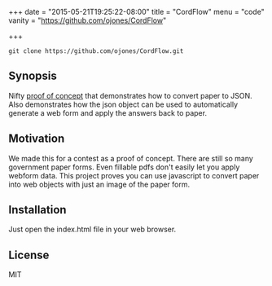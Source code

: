 +++
date = "2015-05-21T19:25:22-08:00"
title = "CordFlow"
menu = "code"
vanity = "https://github.com/ojones/CordFlow"

+++

```git
git clone https://github.com/ojones/CordFlow.git
```

## Synopsis

Nifty [proof of concept](http://ojones.github.io/CordFlow/) that demonstrates how to convert paper to JSON.  Also demonstrates how the json object can be used to automatically generate a web form and apply the answers back to paper.

## Motivation

We made this for a contest as a proof of concept.  There are still so many government paper forms.  Even fillable pdfs don't easily let you apply webform data.  This project proves you can use javascript to convert paper into web objects with just an image of the paper form.

## Installation

Just open the index.html file in your web browser.

## License

MIT
